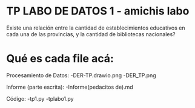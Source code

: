 
# TP LABO DE DATOS 1 - amichis labo 

Existe una relación entre la cantidad de establecimientos educativos en cada una de las provincias, 
y la cantidad de bibliotecas nacionales? 

# Qué es cada file acá:

Procesamiento de Datos:
-DER-TP.drawio.png
-DER_TP.png 

Informe (parte escrita): 
-Informe(pedacitos de).md 

Código:
-tp1.py
-tplabo1.py

       
